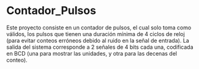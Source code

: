 # Contador_Pulsos
Este proyecto consiste en un contador de pulsos, el cual solo toma como válidos, los pulsos que tienen una duración mínima de 4 ciclos de reloj (para evitar conteos erróneos debido al ruido en la señal de entrada). La salida del sistema corresponde a 2 señales de 4 bits cada una, codificada en BCD (una para mostrar las unidades, y otra para las decenas del conteo). 
